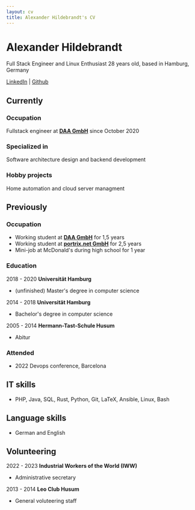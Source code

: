 ```yaml
---
layout: cv
title: Alexander Hildebrandt's CV
---
```

# Alexander Hildebrandt
Full Stack Engineer and Linux Enthusiast
28 years old, based in Hamburg, Germany

<div id="webaddress">
<a href="https://www.linkedin.com/in/hildebro/">LinkedIn</a>
| <a href="http://github.com/hildebro">Github</a>
</div>

## Currently

### Occupation

Fullstack engineer at __[DAA GmbH](https://www.daa.net/)__ since October 2020

### Specialized in

Software architecture design and backend development

### Hobby projects

Home automation and cloud server managment


## Previously

### Occupation

- Working student at __[DAA GmbH](https://www.daa.net/)__ for 1,5 years
- Working student at __[portrix.net GmbH](https://portrix.net/ceemes/de/home/)__ for 2,5 years
- Mini-job at McDonald's during high school for 1 year

### Education

2018 - 2020 __Universität Hamburg__

- (unfinished) Master's degree in computer science

2014 - 2018 __Universität Hamburg__

- Bachelor's degree in computer science

2005 - 2014 __Hermann-Tast-Schule Husum__

- Abitur


### Attended

- 2022 Devops conference, Barcelona


## IT skills

- PHP, Java, SQL, Rust, Python, Git, LaTeX, Ansible, Linux, Bash


## Language skills

- German and English


## Volunteering

2022 - 2023 __Industrial Workers of the World (IWW)__ 

- Administrative secretary


2013 - 2014 __Leo Club Husum__

- General voluteering staff


<!-- ### Footer

Last updated: March 2023 -->


